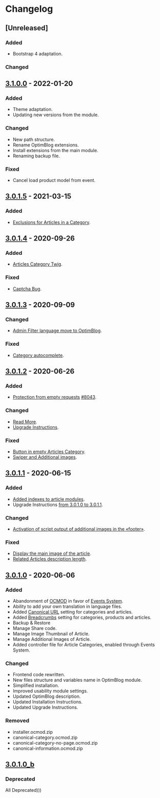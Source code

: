 # Changelog
## [Unreleased]
### Added
- Bootstrap 4 adaptation.

### Changed
## [3.1.0.0](https://github.com/optimlab/optimblog/releases/tag/3.1.0.0) - 2022-01-20
### Added
- Theme adaptation.
- Updating new versions from the module.
### Changed
- New path structure.
- Rename OptimBlog extensions.
- Install extensions from the main module.
- Renaming backup file.
### Fixed
- Cancel load product model from event.

## [3.0.1.5](https://github.com/optimlab/optimblog/releases/tag/3.0.1.5) - 2021-03-15
### Added
- [Exclusions for Articles in a Category](https://github.com/optimlab/optimblog/commit/3aed22edf89ffbad42d620c444f55b3df08f43f4).

## [3.0.1.4](https://github.com/optimlab/optimblog/releases/tag/3.0.1.4) - 2020-09-26
### Added
- [Articles Category Twig](https://github.com/optimlab/optimblog/commit/173c8f1ad5e61d4190a40aeb77f70f81ec8e8d32).

### Fixed
- [Captcha Bug](https://github.com/optimlab/optimblog/commit/b49139142e4ea1596cf8c5a43bb04f6f7815df62).

## [3.0.1.3](https://github.com/optimlab/optimblog/releases/tag/3.0.1.3) - 2020-09-09
### Changed
- [Admin Filter language move to OptimBlog](https://github.com/optimlab/optimblog/commit/e738072bddf18474649cd96b244b2a4acb03f0f8).

### Fixed
- [Category autocomplete](https://github.com/optimlab/optimblog/commit/0d198e1cc51a99fad144da52ee3d0f03aca7bece).

## [3.0.1.2](https://github.com/optimlab/optimblog/releases/tag/3.0.1.2) - 2020-06-26
### Added
- [Protection from empty requests](https://github.com/optimlab/optimblog/commit/486f00d9ed18819b8931745513c99345f5952b79) [#8043](https://github.com/opencart/opencart/issues/8043).

### Changed
- [Read More](https://github.com/optimlab/optimblog/commit/506787d740bc4b502b893929188c0d1836503fa8).
- [Upgrade Instructions](https://github.com/optimlab/optimblog/blob/master/README.md#after-opencart-upgrade).

### Fixed
- [Button in empty Articles Category](https://github.com/optimlab/optimblog/commit/576fd92d5db5eb5ac78fcbb325496b41ec67b340).
- [Swiper and Additional images](https://github.com/optimlab/optimblog/commit/8d17952cfcd8a8c75547d978d9f02f50a8b4c52b).

## [3.0.1.1](https://github.com/optimlab/optimblog/releases/tag/3.0.1.1) - 2020-06-15
### Added
- [Added indexes to article modules](https://github.com/optimlab/optimblog/commit/76975ac18f6b3f999678b2f079d43d75eec44ea4).
- Upgrade Instructions [from 3.0.1.0 to 3.0.1.1](https://github.com/optimlab/optimblog/blob/master/README.md#from-301x-to-301xn).

### Changed
- [Activation of script output of additional images in the «footer»](https://github.com/optimlab/optimblog/commit/7d0f1ea7eea056c1618d79f03aa75351ad8104bf).

### Fixed
- [Display the main image of the article](https://github.com/optimlab/optimblog/commit/2fdd18c19ad3992020ca25882a101e5deabb91d1).
- [Related Articles description length](https://github.com/optimlab/optimblog/commit/3e8f414e72c20dab898b273781f69405f8dddf25).

## [3.0.1.0](https://github.com/optimlab/optimblog/releases/tag/3.0.1.0) - 2020-06-06
### Added
- Abandonment of [OCMOD](https://github.com/opencart/opencart/wiki/Modification-System) in favor of [Events System](https://github.com/opencart/opencart/wiki/Events-System).
- Ability to add your own translation in language files.
- Added [Canonical URL](https://en.wikipedia.org/wiki/Canonical_link_element) setting for categories and articles.
- Added [Breadcrumbs](https://en.wikipedia.org/wiki/Breadcrumb_navigation) setting for categories, products and articles.
- Backup & Restore
- Manage Share code.
- Manage Image Thumbnail of Article.
- Manage Additional Images of Article.
- Added controller file for Article Categories, enabled through Events System.

### Changed
- Frontend code rewritten.
- New files structure and variables name in OptimBlog module.
- Simplified installation.
- Improved usability module settings.
- Updated OptimBlog description.
- Updated Installation Instructions.
- Updated Upgrade Instructions.

### Removed
- installer.ocmod.zip
- canonical-category.ocmod.zip
- canonical-category-no-page.ocmod.zip
- canonical-information.ocmod.zip

## [3.0.1.0_b](https://github.com/optimlab/optimblog/releases/tag/3.0.1.0_b)
### Deprecated
All Deprecated)))
